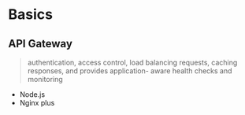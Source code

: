 # Basics

## API Gateway

>  authentication, access control, load balancing requests, caching responses, and provides application- aware health checks and monitoring

- Node.js
- Nginx plus
